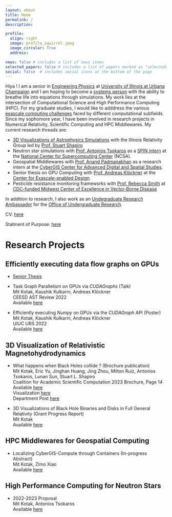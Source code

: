```yaml
---
layout: about
title: Home
permalink: /
description:

profile:
  align: right
  image: profile_squirrel.jpeg
  image_circular: True
  address:

news: false # includes a list of news items
selected_papers: false # includes a list of papers marked as "selected={true}"
social: false  # includes social icons at the bottom of the page
---
```



Hiya ! I am  a senior in [Engineering Physics](http://catalog.illinois.edu/archivedacademiccatalogs/2020-2021/undergraduate/engineering/engineering-physics-bs/#degreerequirementstext) at [University of Illinois at Urbana Champaign](https://illinois.edu) and I am hoping to become a [systems person](https://www.usenix.org/system/files/1311_05-08_mickens.pdf) with the ability to breathe life into equations through simulations. My work lies at the intersection of Computational Science and High Performance Computing (HPC). For my graduate studies, I would like to adddress the various [exascale computing challenges](https://science.osti.gov/-/media/ascr/ascac/pdf/reports/Exascale_subcommittee_report.pdf) faced by different computational subfields. Since my sophomore year, I have been involved in research projects in Numerical Relativity, Scientific Computing and HPC Middlewares. My current research threads are:
- [3D Visualizations of Astrophysics Simulations](http://research.physics.illinois.edu/CTA/IRG/movies.html) with the Illinois Relativity Group led by [Prof. Stuart Shapiro](https://physics.illinois.edu/people/directory/profile/slshapir)
- Neutron star simulations with [Prof. Antonios Tsokaros](https://physics.illinois.edu/people/directory/profile/tsokaros) as a [SPIN intern](http://spin.ncsa.illinois.edu/interns/) at the [National Center for Supercomputing Center](https://www.ncsa.illinois.edu) (NCSA).
- Geospatial Middlewares with [Prof. Anand Padmanabhan](https://ggis.illinois.edu/directory/profile/apadmana) as a research intern at the [CyberGIS Center for Advanced Digital and Spatial Studies](http://cybergis.illinois.edu/).
- Senior thesis on GPU Computing with [Prof.  Andreas Klöckner](https://andreask.cs.illinois.edu/aboutme/) at the [Center for Exascale-enabled Design](https://ceesd.illinois.edu).
- Pesticide resistance monitoring frameworks with [Prof. Rebecca Smith](https://experts.illinois.edu/en/persons/rebecca-lee-smith) at [CDC-funded Midwest Center of Excellence in Vector-Borne Disease](https://www.cdc.gov/ncezid/dvbd/coevbd/midwest.html)

In addition to research, I also work as an [Undegraduate Research Ambassador](https://forms.illinois.edu/sec/1027002580) for the [Office of Undergraduate Research](https://www.undergradresearch.illinois.edu).


CV: <a href="https://mitkotak.github.io/assets/pdf/Mit_CV.pdf" target="_blank">here</a>

Statment of Purpose: <a href="https://mitkotak.github.io/assets/pdf/SOP/SOP_General.pdf" target="_blank">here</a> 


# Research Projects

## Efficiently executing data flow graphs on GPUs

- [Senior Thesis](https://mitkotak.github.io/assets/pdf/cudagraph_thesis_v3.pdf)

- Task Graph Parallelism on GPUs via *CUDAGraphs* (Talk) \
  Mit Kotak, Kaushik Kulkarni, Andreas Klöckner \
  CEESD AST Review 2022 \
  Available [here](https://mitkotak.github.io/assets/pdf/CEESD_Review_2022.pdf)

- Efficiently executing *Numpy* on GPUs via the *CUDAGraph* API (Poster) \
  Mit Kotak, Kaushik Kulkarni, Andreas Klöckner \
  UIUC URS 2022 \
  Available [here](https://mitkotak.github.io/assets/pdf/cudagraph_poster.pdf)

## 3D Visualization of Relativistic Magnetohydrodynamics

- What happens when Black Holes collide ? (Brochure publication) \
  Mit Kotak, Eric Yu, Jinghan Huang, Jing Zhou, Milton Ruiz, Antonios Tsokaros, Lunan Sun, Stuart L. Shapiro \
  Coalition for Academic Scientific Computation 2023 Brochure, Page 14 \
  Available [here](https://casc.org/researchpub/brochures/) \
  Visualization [here](https://www.ideals.illinois.edu/items/123589) \
  Department Post [here](https://icasu.illinois.edu/news/Mit-Kotak-visualization)

- 3D Visualizations of Black Hole Binaries and Disks in Full General Relativity (Grant Progress Report) \
  Mit Kotak \
  Available [here](https://mitkotak.github.io/assets/pdf/RSG_Report.pdf)

## HPC Middlewares for Geospatial Computing

- Localizing CyberGIS-Compute through Containers (In-progress Abstract) \
  Mit Kotak, Zimo Xiao \
  Available [here](https://mitkotak.github.io/assets/pdf/SigspatialSRC2022_LocalDeployment.pdf)

## High Performance Computing for Neutron Stars

- 2022-2023 Proposal \
  Mit Kotak, Antonios Tsokaros \
  Available [here](https://mitkotak.github.io/assets/pdf/Mit_Kotak_SPIN_Research_Plan_2022.pdf)
